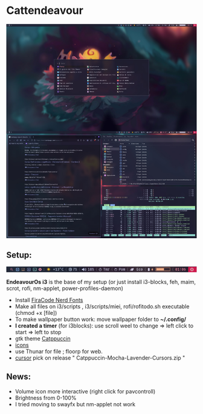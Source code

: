 # Cattendeavour
![Desktop](rofi_foto.jpg)
## Setup:
![Desktop](barra.png)

**EndeavourOs i3** is the base of my setup (or just install i3-blocks, feh, maim, scrot, rofi, nm-applet, power-profiles-daemon)
* Install [FiraCode Nerd Fonts](https://www.nerdfonts.com/font-downloads)
* Make all files on i3/scripts , i3/scripts/miei, rofi/rofitodo.sh executable (chmod +x [file])
* To make wallpaper button work: move wallpaper folder to **~/.config/**
* **I created a timer** (for i3blocks): use scroll weel to change => left click to start => left to stop
* gtk theme [Catppuccin](https://aur.archlinux.org/packages/catppuccin-gtk-theme-mocha)
* [icons](https://github.com/ljmill/catppuccin-icons)
* use Thunar for file ; floorp for web. 
* [cursor](https://github.com/catppuccin/cursors) pick on release  " Catppuccin-Mocha-Lavender-Cursors.zip " 
## News:
* Volume icon more interactive (right click for pavcontroll)
* Brightness from 0-100%
* I tried moving to swayfx but nm-applet not work

